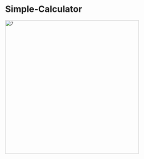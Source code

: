 # Simple-Calculator
<img width="430" alt="7" src="https://github.com/user-attachments/assets/d702145d-cea0-48f8-b7a0-7225906d0e71" />
